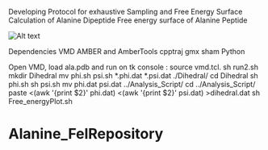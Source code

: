 Developing Protocol for exhaustive Sampling and Free Energy Surface Calculation of Alanine Dipeptide
Free energy surface of Alanine Peptide

![Alt text](/home/jnu/Desktop/Alanine_FelRepository/Di-alanine.jpg?raw=true "Title")

Dependencies
VMD
AMBER and AmberTools
cpptraj
gmx sham
Python 

Open VMD, load ala.pdb and run on tk console : source vmd.tcl.
sh run2.sh
mkdir Dihedral
mv phi.sh psi.sh *.phi.dat *.psi.dat ./Dihedral/
cd Dihedral
sh phi.sh
sh psi.sh
mv phi.dat psi.dat ../Analysis_Script/
cd ../Analysis_Script/
paste <(awk '{print $2}' phi.dat) <(awk '{print $2}' psi.dat) >dihedral.dat
sh Free_energyPlot.sh
# Alanine_FelRepository
